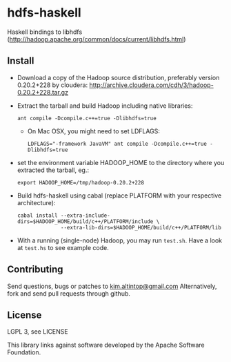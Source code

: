 # hdfs-haskell

Haskell bindings to libhdfs (http://hadoop.apache.org/common/docs/current/libhdfs.html)

## Install

* Download a copy of the Hadoop source distribution, preferably version
  0.20.2+228 by cloudera:
  http://archive.cloudera.com/cdh/3/hadoop-0.20.2+228.tar.gz
* Extract the tarball and build Hadoop including native libraries:

    `ant compile -Dcompile.c++=true -Dlibhdfs=true`

  * On Mac OSX, you might need to set LDFLAGS:

      `LDFLAGS="-framework JavaVM" ant compile -Dcompile.c++=true -Dlibhdfs=true`

* set the environment variable HADOOP_HOME to the directory where you extracted
  the tarball, eg.:

    `export HADOOP_HOME=/tmp/hadoop-0.20.2+228`

* Build hdfs-haskell using cabal (replace PLATFORM with your respective
  architecture):

    ```
    cabal install --extra-include-dirs=$HADOOP_HOME/build/c++/PLATFORM/include \
                  --extra-lib-dirs=$HADOOP_HOME/build/c++/PLATFORM/lib
    ```

* With a running (single-node) Hadoop, you may run `test.sh`. Have a look at
  `test.hs` to see example code.

## Contributing

Send questions, bugs or patches to kim.altintop@gmail.com
Alternatively, fork and send pull requests through github.

## License

LGPL 3, see LICENSE

This library links against software developed by the Apache Software Foundation.

